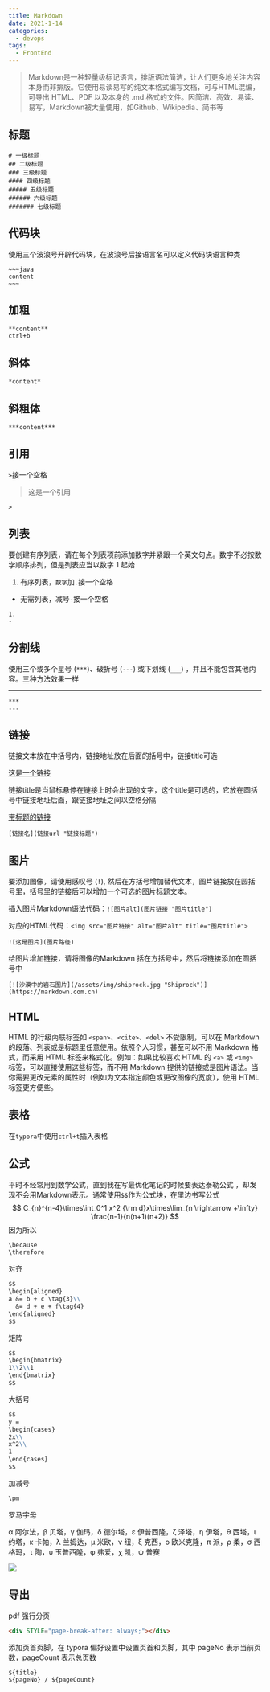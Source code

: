 ```yaml
---
title: Markdown
date: 2021-1-14
categories:
  - devops
tags:
  - FrontEnd
---
```


> Markdown是一种轻量级标记语言，排版语法简洁，让人们更多地关注内容本身而非排版。它使用易读易写的纯文本格式编写文档，可与HTML混编，可导出 HTML、PDF 以及本身的 .md 格式的文件。因简洁、高效、易读、易写，Markdown被大量使用，如Github、Wikipedia、简书等

## 标题

~~~
# 一级标题
## 二级标题
### 三级标题
#### 四级标题
##### 五级标题
###### 六级标题
####### 七级标题
~~~

## 代码块

使用三个波浪号开辟代码块，在波浪号后接语言名可以定义代码块语言种类

~~~~
~~~java
content
~~~
~~~~

## 加粗

~~~
**content**
ctrl+b
~~~

## 斜体

~~~
*content*
~~~

## 斜粗体

~~~
***content***
~~~

## 引用

`>`接一个空格

> 这是一个引用

~~~
> 
~~~

## 列表

要创建有序列表，请在每个列表项前添加数字并紧跟一个英文句点。数字不必按数学顺序排列，但是列表应当以数字 1 起始

1. 有序列表，`数字`加`.`接一个空格

- 无需列表，减号`-`接一个空格

~~~
1. 
- 
~~~

## 分割线

使用三个或多个星号 (`***`)、破折号 (`---`) 或下划线 (`___`) ，并且不能包含其他内容。三种方法效果一样

***

~~~
***
---
~~~

## 链接

链接文本放在中括号内，链接地址放在后面的括号中，链接title可选

[这是一个链接](骗你的)

链接title是当鼠标悬停在链接上时会出现的文字，这个title是可选的，它放在圆括号中链接地址后面，跟链接地址之间以空格分隔

[带标题的链接](骗你的 "hahaha")

~~~
[链接名](链接url "链接标题")
~~~

## 图片

要添加图像，请使用感叹号 (`!`), 然后在方括号增加替代文本，图片链接放在圆括号里，括号里的链接后可以增加一个可选的图片标题文本。

插入图片Markdown语法代码：`![图片alt](图片链接 "图片title")`

对应的HTML代码：`<img src="图片链接" alt="图片alt" title="图片title">`

~~~
![这是图片](图片路径)
~~~

给图片增加链接，请将图像的Markdown 括在方括号中，然后将链接添加在圆括号中

~~~
[![沙漠中的岩石图片](/assets/img/shiprock.jpg "Shiprock")](https://markdown.com.cn)
~~~

## HTML

HTML 的行级內联标签如 `<span>`、`<cite>`、`<del>` 不受限制，可以在 Markdown 的段落、列表或是标题里任意使用。依照个人习惯，甚至可以不用 Markdown 格式，而采用 HTML 标签来格式化。例如：如果比较喜欢 HTML 的 `<a>` 或 `<img>` 标签，可以直接使用这些标签，而不用 Markdown 提供的链接或是图片语法。当你需要更改元素的属性时（例如为文本指定颜色或更改图像的宽度），使用 HTML 标签更方便些。

## 表格

在`typora`中使用`ctrl+t`插入表格

## 公式

平时不经常用到数学公式，直到我在写最优化笔记的时候要表达泰勒公式 ，却发现不会用Markdown表示。通常使用`$$`作为公式块，在里边书写公式
$$
C_{n}^{n-4}\times\int_0^1 x^2 {\rm d}x\times\lim_{n \rightarrow +\infty} \frac{n-1}{n(n+1)(n+2)}
$$
因为所以

~~~markdown
\because
\therefore
~~~

对齐

~~~markdown
$$
\begin{aligned}
a &= b + c \tag{3}\\
  &= d + e + f\tag{4}
\end{aligned}
$$
~~~

矩阵

```markdown
$$
\begin{bmatrix}
1\\2\\1
\end{bmatrix}
$$
```

大括号

```markdown
$$
y = 
\begin{cases}
2x\\
x^2\\
1
\end{cases}
$$
```

加减号

```markdown
\pm
```

罗马字母

α 阿尔法，β 贝塔，γ 伽玛，δ 德尔塔，ε 伊普西隆，ζ 泽塔，η 伊塔，θ 西塔，ι 约塔，κ 卡帕，λ 兰姆达，μ 米欧，ν 纽，ξ 克西，ο 欧米克隆，π 派，ρ 柔，σ 西格玛，τ 陶，υ 玉普西隆，φ 弗爱，χ 凯，ψ 普赛

<img src="./assets/rome.jpg">

## 导出

pdf 强行分页

```html
<div STYLE="page-break-after: always;"></div>
```

添加页首页脚，在 typora 偏好设置中设置页首和页脚，其中 pageNo 表示当前页数，pageCount 表示总页数

```
${title}
${pageNo} / ${pageCount}
```

